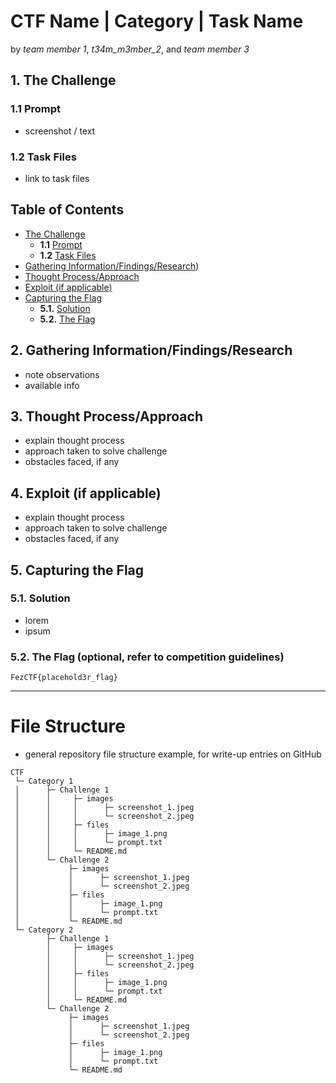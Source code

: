 # CTF Name | Category | Task Name

by *team member 1*, *t34m_m3mber_2*, and *team member 3*

## 1. The Challenge

### 1.1 Prompt
- screenshot / text

### 1.2 Task Files
- link to task files

## Table of Contents
- [The Challenge](https://github.com/TimelessFez/pCTF-marketing/edit/main/README.md#the-challenge)
  - **1.1** [Prompt](https://github.com/TimelessFez/pCTF-marketing/edit/main/README.md#prompt)
  - **1.2** [Task Files](https://github.com/TimelessFez/pCTF-marketing/edit/main/README.md#task-files)
- [Gathering Information/Findings/Research](https://github.com/TimelessFez/CTF-writeup-template/blob/main/README.md#gathering-informationfindingsresearch))
- [Thought Process/Approach](https://github.com/TimelessFez/pCTF-marketing/edit/main/README.md#thought-process)
- [Exploit (if applicable)](https://github.com/TimelessFez/pCTF-marketing/edit/main/README.md#capturing-the-flag)
- [Capturing the Flag](https://github.com/TimelessFez/pCTF-marketing/edit/main/README.md#exploit-if-applicable)
  - **5.1.** [Solution](https://github.com/TimelessFez/pCTF-marketing/edit/main/README.md#solution)
  - **5.2.** [The Flag](https://github.com/TimelessFez/pCTF-marketing/edit/main/README.md#the-flag)

## 2. Gathering Information/Findings/Research
- note observations
- available info

## 3. Thought Process/Approach
- explain thought process
- approach taken to solve challenge
- obstacles faced, if any

## 4. Exploit (if applicable)
- explain thought process
- approach taken to solve challenge
- obstacles faced, if any

## 5. Capturing the Flag
### 5.1. Solution
- lorem
- ipsum

### 5.2. The Flag (optional, refer to competition guidelines)
``FezCTF{placehold3r_flag}``

---

# File Structure
- general repository file structure example, for write-up entries on GitHub
```
CTF
 └─ Category 1
 │      ├─ Challenge 1
 │      │     ├─ images
 │      │     │      ├─ screenshot_1.jpeg
 │      │     │      └─ screenshot_2.jpeg
 │      │     ├─ files
 │      │     │      ├─ image_1.png
 │      │     │      └─ prompt.txt
 │      │     └─ README.md
 │      └─ Challenge 2
 │           ├─ images
 │           │      ├─ screenshot_1.jpeg
 │           │      └─ screenshot_2.jpeg
 │           ├─ files
 │           │      ├─ image_1.png
 │           │      └─ prompt.txt
 │           └─ README.md
 └─ Category 2
        ├─ Challenge 1
        │     ├─ images
        │     │      ├─ screenshot_1.jpeg
        │     │      └─ screenshot_2.jpeg
        │     ├─ files
        │     │      ├─ image_1.png
        │     │      └─ prompt.txt
        │     └─ README.md
        └─ Challenge 2
             ├─ images
             │      ├─ screenshot_1.jpeg
             │      └─ screenshot_2.jpeg
             ├─ files
             │      ├─ image_1.png
             │      └─ prompt.txt
             └─ README.md

```

